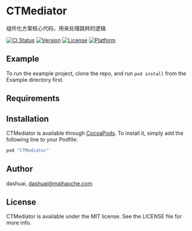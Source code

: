 # CTMediator
组件化方案核心代码，用来处理跳转的逻辑

[![CI Status](http://img.shields.io/travis/dashuai/CTMediator.svg?style=flat)](https://travis-ci.org/dashuai/CTMediator)
[![Version](https://img.shields.io/cocoapods/v/CTMediator.svg?style=flat)](http://cocoapods.org/pods/CTMediator)
[![License](https://img.shields.io/cocoapods/l/CTMediator.svg?style=flat)](http://cocoapods.org/pods/CTMediator)
[![Platform](https://img.shields.io/cocoapods/p/CTMediator.svg?style=flat)](http://cocoapods.org/pods/CTMediator)

## Example

To run the example project, clone the repo, and run `pod install` from the Example directory first.

## Requirements

## Installation

CTMediator is available through [CocoaPods](http://cocoapods.org). To install
it, simply add the following line to your Podfile:

```ruby
pod "CTMediator"
```

## Author

dashuai, dashuai@maihaoche.com

## License

CTMediator is available under the MIT license. See the LICENSE file for more info.



